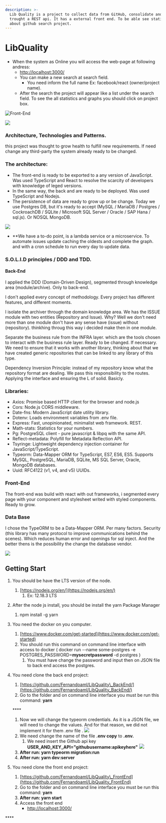```yaml
---
description: >-
  Lib Quality is a project to collect data from GitHub, consolidate and expose
  trought a REST api. It has a external front end. To be able see statistics
  about github search project.
---
```


# LibQuality

* When the system as Online you will access the web-page at following andress:
  * [http://localhost:3000/](http://localhost:3000/)
  * You can make a new search at search field. 
    * You need inform the full name Ex: facebook/react \(owner/project name\).
  * After the search the project will appear like a list under the search field. To see the all statistics and graphs you should click on project box.

![Front-End](.gitbook/assets/image.png)

![](.gitbook/assets/screenshot_1.png)

### Architecture, Technologies and Patterns.

this project was thought to grow health to fulfill new requirements. If need change any third-party the system already ready to be changed.

### The architecture:

* The front-end is ready to be exported to a any version of JavaScript. Was used TypeScript and React to resolve the scarcity of developers with knowledge of leged versions.
* In the same way, the back and are ready to be deployed. Was used TypeScript and Nodejs.
* The persistence of data are ready to grow up or be change. Today we use Postgres DB, but it's ready to accept \(MySQL / MariaDB / Postgres / CockroachDB / SQLite / Microsoft SQL Server / Oracle / SAP Hana / sql.js\). Or NOSQL MongoDB.

![](.gitbook/assets/untitled-diagram%20%281%29.jpg)

* \*\*We have a to-do point, is a lambda service or a microservice. To automate issues update caching the oldests and complete the graph. and with a cron schedule to run every day to update data.

### S.O.L.I.D principles / DDD and TDD.

#### Back-End

I applied the DDD \(Domain-Driven Design\), segmented through knowledge area \(module/archive\). Only to back-end.

I don't applied every concept of methodology. Every project has different features, and different moments.

I isolate the archiver through the domain knowledge area. We has the ISSUE module with two entities \(Repository and Issue\). Why? Well we don't need more than one module don't have any sense have \(issue\) without \(repository\). thinkhing throug this way i decided make then in one module.

Separate the business rule from the INFRA layer. which are the tools chosen to interact with the business rule layer. Ready to be changed. If necessary. We need to ensure that it works with another library, thinking about that we have created generic repositories that can be linked to any library of this type.

Dependency Inversion Principle: instead of my repository know what the repository format are dealing. We pass this responsibility to the routes. Applying the interface and ensuring the L of solid. Basicly.

### Libraries:

* Axios: Promise based HTTP client for the browser and node.js
* Cors: Node.js CORS middleware.
* Date-fns: Modern JavaScript date utility library.
* Dotenv: Loads environment variables from .env file.
* Express: Fast, unopinionated, minimalist web framework. REST.
* Math-stats: Statistics for your numbers.
* Pg: PostgreSQL client - pure javascript & libpq with the same API.
* Reflect-metadata: Polyfill for Metadata Reflection API.
* Tsyringe: Lightweight dependency injection container for JavaScript/TypeScript.
* Typeorm: Data-Mapper ORM for TypeScript, ES7, ES6, ES5. Supports MySQL, PostgreSQL, MariaDB, SQLite, MS SQL Server, Oracle, MongoDB databases.
* Uuid: RFC4122 \(v1, v4, and v5\) UUIDs.

### Front-End

The front-end was build with react with out frameworks, i segmented every page with your component and stylesheet writed with styled components. Ready to grow.

### Data Base

I chose the TypeORM to be a Data-Mapper ORM. Per many factors. Security \(this library has many protocol to improve communications behind the scenes\). Which reduces human error and openings for sql inject. And the better thens is the possibility the change the database vendor.

![](.gitbook/assets/screenshot_4.png)

## Getting Start

1. You should be have the LTS version of the node.
   1. [https://nodejs.org/en/](https://nodejs.org/en/)
      1. Ex: 12.18.3 LTS
2. After the node js install, you should be install the yarn Package Manager
   1. npm install -g yarn
3. You need the docker on you computer.
   1. [https://www.docker.com/get-started](https://www.docker.com/get-started)
   2. You should run this command on command line interface with access to docker \( docker run --name some-postgres -e POSTGRES\_PASSWORD=**mysecretpassword** -d postgres \)
      1. You must have change the password and input then on JSON file to back end access the postgres.
4. You need clone the back end project:

   1. [https://github.com/Fernandoaml/LibQuality\_BackEnd/](https://github.com/Fernandoaml/LibQuality_BackEnd/)
   2. Go to the folder and on command line interface you must be run this command: **yarn**

   \*\*\*\*

   1. Now we will change the typeorm credentials. As it is a JSON file, we will need to change the values. And for that reason, we did not implement it for them .env file  .  ![](.gitbook/assets/screenshot_2.png) 
   2. We need change the name of the file **.env copy** to **.env.**
      1. We need insert the Github api key **USER\_AND\_KEY\_API="githubusername:apikeyhere"** ![](.gitbook/assets/screenshot_3.png) 
   3. **After run: yarn typeorm migration:run** 
   4. **After run: yarn dev:server**

5. You need clone the front end project:
   1. [https://github.com/Fernandoaml/LibQuality\_FrontEnd](https://github.com/Fernandoaml/LibQuality_FrontEnd)
   2. Go to the folder and on command line interface you must be run this command: **yarn**
   3. **After run: yarn start**
   4. Access the front end 
      * [http://localhost:3000/](http://localhost:3000/)

\*\*\*\*



